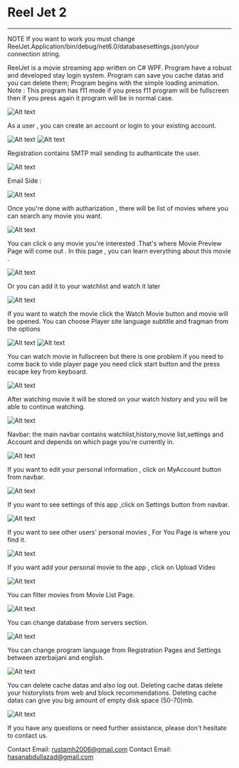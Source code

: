 # Reel Jet 2


****
NOTE
If you want to work you must change ReelJet.Application/bin/debug/net6.0/databasesettings.json/your connection string.

ReelJet is a movie streaming app written on C# WPF.
Program have a robust and developed stay login system. Program can save you cache datas and you can delete them;
Program begins with the simple loading animation. Note : This program has f11 mode if you press f11 program 
will be fullscreen then if you press again it program will be in normal case.


![Alt text](SupportImages/image.png)

As a user , you can create an account or login to your existing account. 


![Alt text](SupportImages/image-1.png)
![Alt text](SupportImages/image-2.png)


Registration contains SMTP mail sending to authanticate the user.

![Alt text](SupportImages/image-3.png)

Email Side :

![Alt text](SupportImages/image-4.png)


Once you're done with autharization , there will be list of movies where you can search
any movie you want.


![Alt text](SupportImages/image-5.png)



You can click o any movie you're interested .That's where Movie Preview Page will come out .
In this page , you can learn everything about this movie . 

![Alt text](SupportImages/image-6.png)


Or you can add it to your watchlist and watch it later

![Alt text](SupportImages/image-7.png)


If you want to watch the movie click the Watch Movie button and movie will be opened. You can choose
Player site language subtitle and fragman from the options

![Alt text](SupportImages/image-8.png)
![Alt text](SupportImages/image-9.png)

You can watch movie in fullscreen but there is one problem if you need to come back to vide player
page you need click start button and the press escape key from keyboard.

![Alt text](SupportImages/image-10.png)

After watching movie it will be stored on your watch history and you will be able to continue
watching.

![Alt text](SupportImages/image-11.png)


Navbar: the main navbar contains watchlist,history,movie list,settings and Account and depends on which page you're currently in.

![Alt text](SupportImages/image-12.png)



If you want to edit your personal information , click on MyAccount button from navbar.

![Alt text](SupportImages/image-13.png)


If you want to see settings of this app ,click on Settings button from navbar.

![Alt text](SupportImages/image-14.png)


If you want to see other users' personal movies , For You Page is where you find it.  

![Alt text](SupportImages/image15.png)

If you want add your personal movie to the app , click on Upload Video

![Alt text](SupportImages/image-16.png)

You can filter movies from Movie List Page.

![Alt text](SupportImages/image-17.png)

You can change database from servers section.

![Alt text](SupportImages/image-18.png)

You can change program language from Registration Pages and Settings between azerbaijani and english.

![Alt text](SupportImages/image-19.png)

You can delete cache datas and also log out. Deleting cache datas delete your historylists from web and block recommendations.
Deleting cache datas can give you big amount of empty disk space (50-70)mb.

![Alt text](SupportImages/image-20.png)


If you have any questions or need further assistance, please don't hesitate to contact us.

Contact Email: rustamh2006@gmail.com
Contact Email: hasanabdullazad@gmail.com
